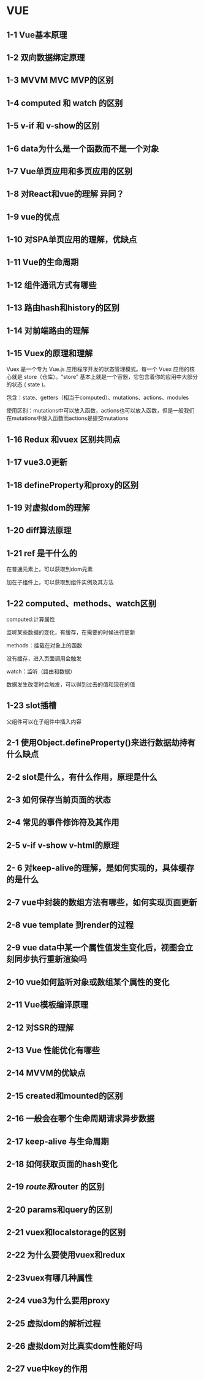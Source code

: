 # VUE

## 1-1 Vue基本原理

## 1-2 双向数据绑定原理

## 1-3 MVVM MVC MVP的区别

##  1-4 computed 和 watch 的区别

## 1-5 v-if 和 v-show的区别

## 1-6 data为什么是一个函数而不是一个对象

## 1-7 Vue单页应用和多页应用的区别

## 1-8 对React和vue的理解 异同？

## 1-9 vue的优点

## 1-10 对SPA单页应用的理解，优缺点

## 1-11 Vue的生命周期

## 1-12 组件通讯方式有哪些

## 1-13 路由hash和history的区别

## 1-14 对前端路由的理解

## 1-15 Vuex的原理和理解

Vuex 是一个专为 Vue.js 应用程序开发的状态管理模式。每一个 Vuex 应用的核心就是 store（仓库）。“store” 基本上就是一个容器，它包含着你的应用中大部分的状态 ( state )。

包含：state、getters（相当于computed）、mutations、actions、modules

使用区别：mutations中可以放入函数，actions也可以放入函数，但是一般我们在mutations中放入函数而actions是提交mutations

## 1-16 Redux 和vuex 区别共同点

## 1-17 vue3.0更新

## 1-18 defineProperty和proxy的区别

## 1-19 对虚拟dom的理解

## 1-20 diff算法原理

## 1-21 ref 是干什么的

在普通元素上，可以获取到dom元素

加在子组件上，可以获取到组件实例及其方法

## 1-22 computed、methods、watch区别

computed:计算属性

监听某些数据的变化，有缓存，在需要的时候进行更新

methods：挂载在对象上的函数

没有缓存，进入页面调用会触发

watch：监听（路由和数据）

数据发生改变时会触发，可以得到过去的值和现在的值

## 1-23 slot插槽

父组件可以在子组件中插入内容

## 2-1 使用Object.defineProperty()来进行数据劫持有什么缺点

## 2-2 slot是什么，有什么作用，原理是什么

## 2-3 如何保存当前页面的状态

## 2-4 常见的事件修饰符及其作用

## 2-5 v-if v-show v-html的原理

## 2- 6 对keep-alive的理解，是如何实现的，具体缓存的是什么

## 2-7 vue中封装的数组方法有哪些，如何实现页面更新

## 2-8 vue template 到render的过程

## 2-9 vue data中某一个属性值发生变化后，视图会立刻同步执行重新渲染吗

## 2-10 vue如何监听对象或数组某个属性的变化

## 2-11 Vue模板编译原理

## 2-12 对SSR的理解

## 2-13 Vue 性能优化有哪些

## 2-14 MVVM的优缺点

## 2-15 created和mounted的区别

## 2-16 一般会在哪个生命周期请求异步数据

## 2-17 keep-alive 与生命周期

## 2-18 如何获取页面的hash变化

## 2-19 $route 和$router 的区别

## 2-20 params和query的区别

## 2-21 vuex和localstorage的区别

## 2-22 为什么要使用vuex和redux

## 2-23vuex有哪几种属性

## 2-24 vue3为什么要用proxy

## 2-25 虚拟dom的解析过程

## 2-26 虚拟dom对比真实dom性能好吗

## 2-27 vue中key的作用